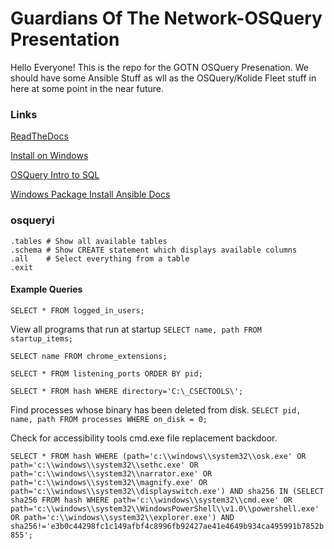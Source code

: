 # Guardians Of The Network-OSQuery Presentation

Hello Everyone!
This is the repo for the GOTN OSQuery Presenation. We should have some Ansible Stuff as wll as the OSQuery/Kolide Fleet 
stuff in here at some point in the near future.

### Links
[ReadTheDocs](https://osquery.readthedocs.io)

[Install on Windows](https://osquery.readthedocs.io/en/stable/installation/install-windows/)

[OSQuery Intro to SQL](https://osquery.readthedocs.io/en/stable/introduction/sql/)

[Windows Package Install Ansible Docs](http://docs.ansible.com/ansible/latest/win_package_module.html)

### osqueryi
```
.tables # Show all available tables
.schema # Show CREATE statement which displays available columns
.all    # Select everything from a table
.exit
```
#### Example Queries

`SELECT * FROM logged_in_users;`

View all programs that run at startup
`SELECT name, path FROM startup_items;`

`SELECT name FROM chrome_extensions;`

`SELECT * FROM listening_ports ORDER BY pid;`

`SELECT * FROM hash WHERE directory='C:\_CSECTOOLS\';`

Find processes whose binary has been deleted from disk.
`SELECT pid, name, path FROM processes WHERE on_disk = 0;`

Check for accessibility tools cmd.exe file replacement backdoor.

`SELECT * FROM hash WHERE (path='c:\\windows\\system32\\osk.exe' OR path='c:\\windows\\system32\\sethc.exe' OR path='c:\\windows\\system32\\narrator.exe' OR path='c:\\windows\\system32\\magnify.exe' OR path='c:\\windows\\system32\\displayswitch.exe') AND sha256 IN (SELECT sha256 FROM hash WHERE path='c:\\windows\\system32\\cmd.exe' OR path='c:\\windows\\system32\\WindowsPowerShell\\v1.0\\powershell.exe' OR path='c:\\windows\\system32\\explorer.exe') AND sha256!='e3b0c44298fc1c149afbf4c8996fb92427ae41e4649b934ca495991b7852b855';`
